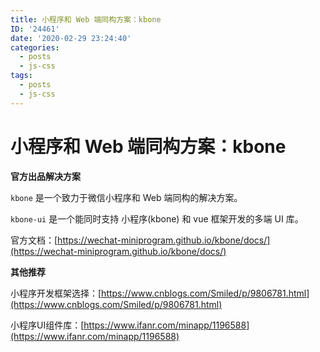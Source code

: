 ```yaml
---
title: 小程序和 Web 端同构方案：kbone
ID: '24461'
date: '2020-02-29 23:24:40'
categories:
  - posts
  - js-css
tags:
  - posts
  - js-css
---
```


# 小程序和 Web 端同构方案：kbone

**官方出品解决方案**

`kbone` 是一个致力于微信小程序和 Web 端同构的解决方案。

`kbone-ui` 是一个能同时支持 小程序(kbone) 和 vue 框架开发的多端 UI 库。

官方文档：[https://wechat-miniprogram.github.io/kbone/docs/](https://wechat-miniprogram.github.io/kbone/docs/)

**其他推荐**

小程序开发框架选择：[https://www.cnblogs.com/Smiled/p/9806781.html](https://www.cnblogs.com/Smiled/p/9806781.html)

小程序UI组件库：[https://www.ifanr.com/minapp/1196588](https://www.ifanr.com/minapp/1196588)
 
 

